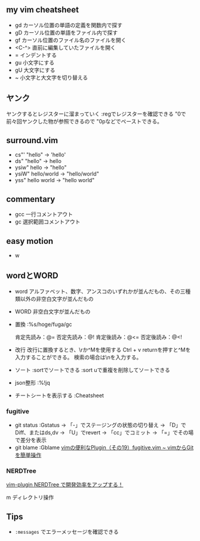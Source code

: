 ## my vim cheatsheet
- gd 
カーソル位置の単語の定義を関数内で探す
- gD
カーソル位置の単語をファイル内で探す
- gf
カーソル位置のファイル名のファイルを開く
- <C-^>
直前に編集していたファイルを開く
- =
インデントする
- gu
小文字にする
- gU
大文字にする
- ~
小文字と大文字を切り替える

## ヤンク
ヤンクするとレジスターに溜まっていく
:regでレジスターを確認できる
"0で前々回ヤンクした物が参照できるので
"0pなどでペーストできる。

## surround.vim
- cs"'
"hello" -> 'hello'
- ds"
"hello" -> hello
- ysiw"
hello -> "hello"
- ysiW"
hello/world -> "hello/world"
- yss"
hello world -> "hello world"

## commentary
- gcc
一行コメントアウト
- gc
選択範囲コメントアウト

## easy motion
- <LEADER> <LEADER> w

## wordとWORD
- word
アルファベット、数字、アンスコのいずれかが並んだもの、その三種類以外の非空白文字が並んだもの
- WORD
非空白文字が並んだもの

- 置換
  :%s/hoge/fuga/gc

  肯定先読み：\@=
  否定先読み：\@!
  肯定後読み：\@<=
  否定後読み：\@<!

- 改行
改行に置換するとき、\rか^Mを使用する
Ctrl + v returnを押すと^Mを入力することができる。
検索の場合は\nを入力する。

- ソート
:sortでソートできる
:sort uで重複を削除してソートできる

- json整形
:%!jq

- チートシートを表示する
:Cheatsheet

### fugitive

- git status
  :Gstatus
   → 「-」でステージングの状態の切り替え
   → 「D」でDiff、またはds,dv
   → 「U」でrevert
   → 「cc」でコミット
   → 「=」でその場で差分を表示
- git blame
  :Gblame
   [vimの便利なPlugin（その19）fugitive.vim ~ vimからGitを簡単操作](http://engineerspirit.com/2017/05/13/post-1308/)

### NERDTree
   [vim-plugin NERDTree で開発効率をアップする！](https://qiita.com/zwirky/items/0209579a635b4f9c95ee)

   
   m ディレクトリ操作
 
## Tips
 - `:messages` でエラーメッセージを確認できる
